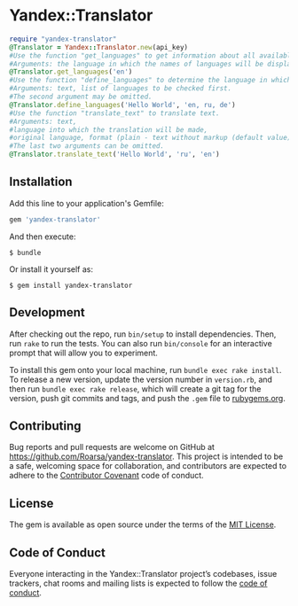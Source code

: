 # Yandex::Translator

```ruby
require "yandex-translator"
@Translator = Yandex::Translator.new(api_key)
#Use the function "get_languages" to get information about all available languages. 
#Arguments: the language in which the names of languages will be displayed.
@Translator.get_languages('en')
#Use the function "define_languages" to determine the language in which the text is written. 
#Arguments: text, list of languages to be checked first. 
#The second argument may be omitted.
@Translator.define_languages('Hello World', 'en, ru, de')
#Use the function "translate_text" to translate text. 
#Arguments: text, 
#language into which the translation will be made, 
#original language, format (plain - text without markup (default value); html - text in HTML format). 
#The last two arguments can be omitted.
@Translator.translate_text('Hello World', 'ru', 'en')
```

## Installation

Add this line to your application's Gemfile:

```ruby
gem 'yandex-translator'
```

And then execute:

    $ bundle

Or install it yourself as:

    $ gem install yandex-translator


## Development

After checking out the repo, run `bin/setup` to install dependencies. Then, run `rake` to run the tests. You can also run `bin/console` for an interactive prompt that will allow you to experiment.

To install this gem onto your local machine, run `bundle exec rake install`. To release a new version, update the version number in `version.rb`, and then run `bundle exec rake release`, which will create a git tag for the version, push git commits and tags, and push the `.gem` file to [rubygems.org](https://rubygems.org).

## Contributing

Bug reports and pull requests are welcome on GitHub at https://github.com/Roarsa/yandex-translator. This project is intended to be a safe, welcoming space for collaboration, and contributors are expected to adhere to the [Contributor Covenant](http://contributor-covenant.org) code of conduct.

## License

The gem is available as open source under the terms of the [MIT License](https://opensource.org/licenses/MIT).

## Code of Conduct

Everyone interacting in the Yandex::Translator project’s codebases, issue trackers, chat rooms and mailing lists is expected to follow the [code of conduct](https://github.com/Roarsa/yandex-translator/blob/master/CODE_OF_CONDUCT.md).
